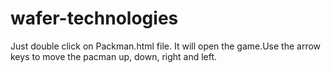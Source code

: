 # wafer-technologies
Just double click on Packman.html file. It will open the game.Use the arrow keys to move the pacman up, down, right and left.
